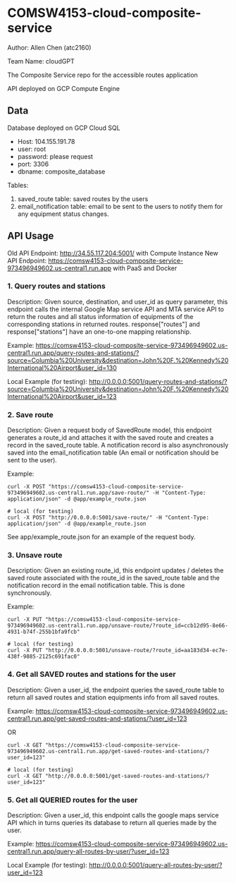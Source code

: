 # COMSW4153-cloud-composite-service

Author: Allen Chen (atc2160)

Team Name: cloudGPT

The Composite Service repo for the accessible routes application

API deployed on GCP Compute Engine

## Data

Database deployed on GCP Cloud SQL
- Host: 104.155.191.78
- user: root
- password: please request
- port: 3306
- dbname: composite_database

Tables:
1. saved_route table: saved routes by the users
2. email_notification table: email to be sent to the users to notify them for any equipment status changes.

## API Usage

Old API Endpoint: http://34.55.117.204:5001/ with Compute Instance
New API Endpoint: https://comsw4153-cloud-composite-service-973496949602.us-central1.run.app with PaaS and Docker

### 1. Query routes and stations

Description: Given source, destination, and user_id as query parameter, this endpoint calls the internal Google Map service API and MTA service API to return the routes and all status information of equipments of the corresponding stations in returned routes. response["routes"] and response["stations"] have an one-to-one mapping relationship. 

Example: https://comsw4153-cloud-composite-service-973496949602.us-central1.run.app/query-routes-and-stations/?source=Columbia%20University&destination=John%20F.%20Kennedy%20International%20Airport&user_id=130

Local Example (for testing): http://0.0.0.0:5001/query-routes-and-stations/?source=Columbia%20University&destination=John%20F.%20Kennedy%20International%20Airport&user_id=123


### 2. Save route

Description: Given a request body of SavedRoute model, this endpoint generates a route_id and attaches it with the saved route and creates a record in the saved_route table. A notification record is also asynchronously saved into the email_notification table (An email or notification should be sent to the user). 

Example: 
```
curl -X POST "https://comsw4153-cloud-composite-service-973496949602.us-central1.run.app/save-route/" -H "Content-Type: application/json" -d @app/example_route.json

# local (for testing)
curl -X POST "http://0.0.0.0:5001/save-route/" -H "Content-Type: application/json" -d @app/example_route.json
```

See app/example_route.json for an example of the request body. 

### 3. Unsave route

Description: Given an existing route_id, this endpoint updates / deletes the saved route associated with the route_id in the saved_route table and the notification record in the email notification table. This is done synchronously.

Example: 
```
curl -X PUT "https://comsw4153-cloud-composite-service-973496949602.us-central1.run.app/unsave-route/?route_id=ccb12d95-8e66-4931-b74f-255b1bfa9fcb"

# local (for testing)
curl -X PUT "http://0.0.0.0:5001/unsave-route/?route_id=aa183d34-ec7e-438f-9885-2125c691fac0"
```

### 4. Get all SAVED routes and stations for the user

Description: Given a user_id, the endpoint queries the saved_route table to return all saved routes and station equipments info from all saved routes. 

Example: https://comsw4153-cloud-composite-service-973496949602.us-central1.run.app/get-saved-routes-and-stations/?user_id=123

OR 
```
curl -X GET "https://comsw4153-cloud-composite-service-973496949602.us-central1.run.app/get-saved-routes-and-stations/?user_id=123"

# local (for testing)
curl -X GET "http://0.0.0.0:5001/get-saved-routes-and-stations/?user_id=123"
```

### 5. Get all QUERIED routes for the user

Description: Given a user_id, this endpoint calls the google maps service API which in turns queries its database to return all queries made by the user. 

Example: https://comsw4153-cloud-composite-service-973496949602.us-central1.run.app/query-all-routes-by-user/?user_id=123

Local Example (for testing): http://0.0.0.0:5001/query-all-routes-by-user/?user_id=123
